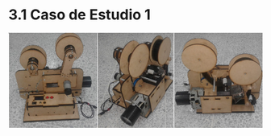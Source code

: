 # 3.1 Caso de Estudio 1

![Proyector de film antiguo 35 mm](../../.gitbook/assets/proyectorfoto.png)



